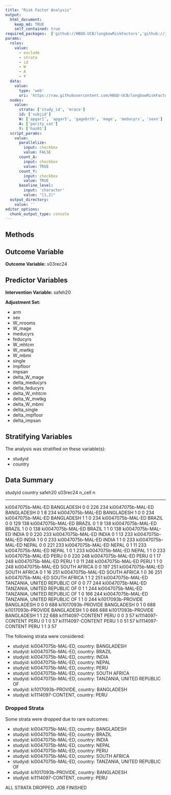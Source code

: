 ```yaml
---
title: "Risk Factor Analysis"
output: 
  html_document:
    keep_md: TRUE
    self_contained: true
required_packages:  ['github://HBGD-UCB/longbowRiskFactors','github://jeremyrcoyle/skimr@vector_types', 'github://tlverse/delayed']
params:
  roles:
    value:
      - exclude
      - strata
      - id
      - W
      - A
      - Y
  data: 
    value: 
      type: 'web'
      uri: 'https://raw.githubusercontent.com/HBGD-UCB/longbowRiskFactors/master/inst/sample_data/birthwt_data.rdata'
  nodes:
    value:
      strata: ['study_id', 'mrace']
      id: ['subjid']
      W: ['apgar1', 'apgar5', 'gagebrth', 'mage', 'meducyrs', 'sexn']
      A: ['parity_cat']
      Y: ['haz01']
  script_params:
    value:
      parallelize:
        input: checkbox
        value: FALSE
      count_A:
        input: checkbox
        value: TRUE
      count_Y:
        input: checkbox
        value: TRUE        
      baseline_level:
        input: 'character'
        value: "[1,2)"
  output_directory:
    value: ''
editor_options: 
  chunk_output_type: console
---
```








## Methods
## Outcome Variable

**Outcome Variable:** s03rec24

## Predictor Variables

**Intervention Variable:** safeh20

**Adjustment Set:**

* arm
* sex
* W_nrooms
* W_mage
* meducyrs
* feducyrs
* W_mhtcm
* W_mwtkg
* W_mbmi
* single
* impfloor
* impsan
* delta_W_mage
* delta_meducyrs
* delta_feducyrs
* delta_W_mhtcm
* delta_W_mwtkg
* delta_W_mbmi
* delta_single
* delta_impfloor
* delta_impsan

## Stratifying Variables

The analysis was stratified on these variable(s):

* studyid
* country

## Data Summary

studyid              country                        safeh20    s03rec24   n_cell     n
-------------------  -----------------------------  --------  ---------  -------  ----
ki0047075b-MAL-ED    BANGLADESH                     0                 0      226   234
ki0047075b-MAL-ED    BANGLADESH                     0                 1        8   234
ki0047075b-MAL-ED    BANGLADESH                     1                 0        0   234
ki0047075b-MAL-ED    BANGLADESH                     1                 1        0   234
ki0047075b-MAL-ED    BRAZIL                         0                 0      129   138
ki0047075b-MAL-ED    BRAZIL                         0                 1        9   138
ki0047075b-MAL-ED    BRAZIL                         1                 0        0   138
ki0047075b-MAL-ED    BRAZIL                         1                 1        0   138
ki0047075b-MAL-ED    INDIA                          0                 0      220   233
ki0047075b-MAL-ED    INDIA                          0                 1       13   233
ki0047075b-MAL-ED    INDIA                          1                 0        0   233
ki0047075b-MAL-ED    INDIA                          1                 1        0   233
ki0047075b-MAL-ED    NEPAL                          0                 0      221   233
ki0047075b-MAL-ED    NEPAL                          0                 1       11   233
ki0047075b-MAL-ED    NEPAL                          1                 0        1   233
ki0047075b-MAL-ED    NEPAL                          1                 1        0   233
ki0047075b-MAL-ED    PERU                           0                 0      220   248
ki0047075b-MAL-ED    PERU                           0                 1       17   248
ki0047075b-MAL-ED    PERU                           1                 0       11   248
ki0047075b-MAL-ED    PERU                           1                 1        0   248
ki0047075b-MAL-ED    SOUTH AFRICA                   0                 0      197   251
ki0047075b-MAL-ED    SOUTH AFRICA                   0                 1       16   251
ki0047075b-MAL-ED    SOUTH AFRICA                   1                 0       36   251
ki0047075b-MAL-ED    SOUTH AFRICA                   1                 1        2   251
ki0047075b-MAL-ED    TANZANIA, UNITED REPUBLIC OF   0                 0       77   244
ki0047075b-MAL-ED    TANZANIA, UNITED REPUBLIC OF   0                 1        1   244
ki0047075b-MAL-ED    TANZANIA, UNITED REPUBLIC OF   1                 0      166   244
ki0047075b-MAL-ED    TANZANIA, UNITED REPUBLIC OF   1                 1        0   244
ki1017093b-PROVIDE   BANGLADESH                     0                 0        0   688
ki1017093b-PROVIDE   BANGLADESH                     0                 1        0   688
ki1017093b-PROVIDE   BANGLADESH                     1                 0      666   688
ki1017093b-PROVIDE   BANGLADESH                     1                 1       22   688
ki1114097-CONTENT    PERU                           0                 0        3    57
ki1114097-CONTENT    PERU                           0                 1        0    57
ki1114097-CONTENT    PERU                           1                 0       51    57
ki1114097-CONTENT    PERU                           1                 1        3    57


The following strata were considered:

* studyid: ki0047075b-MAL-ED, country: BANGLADESH
* studyid: ki0047075b-MAL-ED, country: BRAZIL
* studyid: ki0047075b-MAL-ED, country: INDIA
* studyid: ki0047075b-MAL-ED, country: NEPAL
* studyid: ki0047075b-MAL-ED, country: PERU
* studyid: ki0047075b-MAL-ED, country: SOUTH AFRICA
* studyid: ki0047075b-MAL-ED, country: TANZANIA, UNITED REPUBLIC OF
* studyid: ki1017093b-PROVIDE, country: BANGLADESH
* studyid: ki1114097-CONTENT, country: PERU

### Dropped Strata

Some strata were dropped due to rare outcomes:

* studyid: ki0047075b-MAL-ED, country: BANGLADESH
* studyid: ki0047075b-MAL-ED, country: BRAZIL
* studyid: ki0047075b-MAL-ED, country: INDIA
* studyid: ki0047075b-MAL-ED, country: NEPAL
* studyid: ki0047075b-MAL-ED, country: PERU
* studyid: ki0047075b-MAL-ED, country: SOUTH AFRICA
* studyid: ki0047075b-MAL-ED, country: TANZANIA, UNITED REPUBLIC OF
* studyid: ki1017093b-PROVIDE, country: BANGLADESH
* studyid: ki1114097-CONTENT, country: PERU


ALL STRATA DROPPED. JOB FINISHED
















